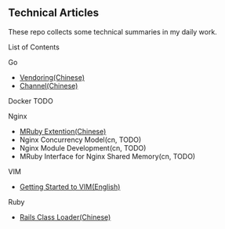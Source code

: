 Technical Articles
------------------

These repo collects some technical summaries in my daily work.


List of Contents

Go
* [Vendoring(Chinese)](go/vendoring-cn.md)
* [Channel(Chinese)](go/go-channel-cn.md)

Docker
TODO

Nginx
* [MRuby Extention(Chinese)](nginx/nginx-mruby-cn.md)
* Nginx Concurrency Model(cn, TODO)
* Nginx Module Development(cn, TODO)
* MRuby Interface for Nginx Shared Memory(cn, TODO)

VIM
* [Getting Started to VIM(English)](vim/vim-startup-en.md)

Ruby
* [Rails Class Loader(Chinese)](https://github.com/yangyuqian/ruby-articles/blob/master/RAILS-CLASS-LOADER.md)
